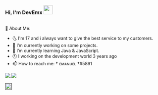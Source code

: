 ### Hi, I'm DevEmx   <img src="https://github.com/TheDudeThatCode/TheDudeThatCode/blob/master/Assets/Hi.gif" width="29px">

<br />
   🤵 About Me:

* 🌜  I'm 17 and i always want to give the best service to my customers.
* 🔭 I’m currently working on  some projects.  
* 🌱 I’m currently learning Java & JavaScript.
* 🕚 I working on the development world 3 years ago
* 📫 How to reach me: † ᴇᴍᴀɴᴜᴇʟ †#5891  

<a href="https://github.com/DevEmx">
  <img align="center" src=https://github-readme-stats.vercel.app/api?username=DevEmx&hide=contribs,prs&show_icons=true&count_private=true&include_all_commits=true&theme=radical />
</a>
<a href="https://github.com/DevEmx">
  <img align="center" src=https://github-readme-stats.vercel.app/api/top-langs/?username=DevEmx&layout=compact&theme=radical />
</a>

<br />
<br />


<a href="">
  <img align="left" alt="† ᴇᴍᴀɴᴜᴇʟ †#5891" width="21px" src="https://raw.githubusercontent.com/anuraghazra/anuraghazra/master/assets/discord-round.svg" />
</a>

<br />
